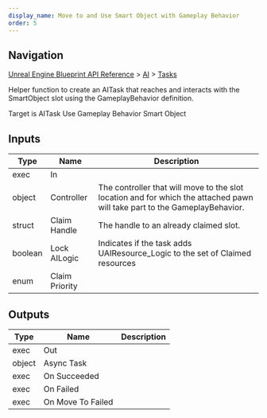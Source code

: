 ```yaml
---
display_name: Move to and Use Smart Object with Gameplay Behavior
order: 5
---
```

## Navigation

[Unreal Engine Blueprint API Reference](https://dev.epicgames.com/documentation/en-us/unreal-engine/BlueprintAPI) > [AI](https://dev.epicgames.com/documentation/en-us/unreal-engine/BlueprintAPI/AI) > [Tasks](https://dev.epicgames.com/documentation/en-us/unreal-engine/BlueprintAPI/AI/Tasks)

Helper function to create an AITask that reaches and interacts with the SmartObject slot using the GameplayBehavior definition.

Target is AITask Use Gameplay Behavior Smart Object

## Inputs

| Type | Name | Description |
| --- | --- | --- |
| exec | In |  |
| object | Controller | The controller that will move to the slot location and for which the attached pawn will take part to the GameplayBehavior. |
| struct | Claim Handle | The handle to an already claimed slot. |
| boolean | Lock AILogic | Indicates if the task adds UAIResource_Logic to the set of Claimed resources |
| enum | Claim Priority |  |

## Outputs

| Type | Name | Description |
| --- | --- | --- |
| exec | Out |  |
| object | Async Task |  |
| exec | On Succeeded |  |
| exec | On Failed |  |
| exec | On Move To Failed |  |
